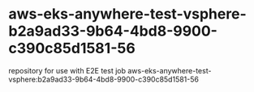 # aws-eks-anywhere-test-vsphere-b2a9ad33-9b64-4bd8-9900-c390c85d1581-56
repository for use with E2E test job aws-eks-anywhere-test-vsphere:b2a9ad33-9b64-4bd8-9900-c390c85d1581-56
